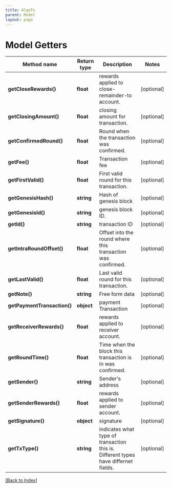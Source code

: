 ```yaml
---
title: AlgoTx
parent: Model
layout: page
---
```


# Model Getters

Method name | Return type | Description | Notes
------------ | ------------- | ------------- | -------------
**getCloseRewards()** | **float** | rewards applied to close-remainder-to account. | [optional]
**getClosingAmount()** | **float** | closing amount for transaction. | [optional]
**getConfirmedRound()** | **float** | Round when the transaction was confirmed. | [optional]
**getFee()** | **float** | Transaction fee | [optional]
**getFirstValid()** | **float** | First valid round for this transaction. | [optional]
**getGenesisHash()** | **string** | Hash of genesis block | [optional]
**getGenesisId()** | **string** | genesis block ID. | [optional]
**getId()** | **string** | transaction ID | [optional]
**getIntraRoundOffset()** | **float** | Offset into the round where this transaction was confirmed. | [optional]
**getLastValid()** | **float** | Last valid round for this transaction. | [optional]
**getNote()** | **string** | Free form data | [optional]
**getPaymentTransaction()** | **object** | payment Transaction | [optional]
**getReceiverRewards()** | **float** | rewards applied to receiver account. | [optional]
**getRoundTime()** | **float** | Time when the block this transaction is in was confirmed. | [optional]
**getSender()** | **string** | Sender's address | [optional]
**getSenderRewards()** | **float** | rewards applied to sender account. | [optional]
**getSignature()** | **object** | signature | [optional]
**getTxType()** | **string** | indicates what type of transaction this is. Different types have differnet fields. | [optional]

[[Back to Index]](../index.md)
